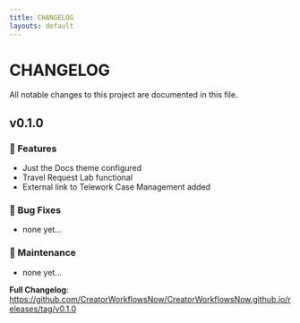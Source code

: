 ```yaml
---
title: CHANGELOG
layouts: default
---
```


# CHANGELOG

All notable changes to this project are documented in this file.

## v0.1.0

### 🚀 Features

- Just the Docs theme configured
- Travel Request Lab functional
- External link to Telework Case Management added

### 🐛 Bug Fixes

- none yet... 

### 🧰 Maintenance

- none yet...

**Full Changelog**: https://github.com/CreatorWorkflowsNow/CreatorWorkflowsNow.github.io/releases/tag/v0.1.0
